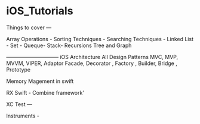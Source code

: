 # iOS_Tutorials

Things to cover —

Array Operations -
Sorting Techniques - 
Searching Techniques - 
Linked List -
Set -
Queque-
Stack-
Recursions 
Tree and Graph

——————————
iOS Architecture 
All Design Patterns 
MVC, MVP, MVVM, VIPER, Adaptor Facade, Decorator , Factory , Builder, Bridge , Prototype 

Memory Magement in swift 

RX Swift - Combine framework’

XC Test —

Instruments - 
